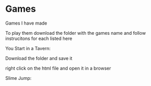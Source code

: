 # Games
Games I have made

To play them download the folder with the games name and follow instrucitons for each listed here

You Start in a Tavern:

Download the folder and save it 

right click on the html file and open it in a browser


Slime Jump:
